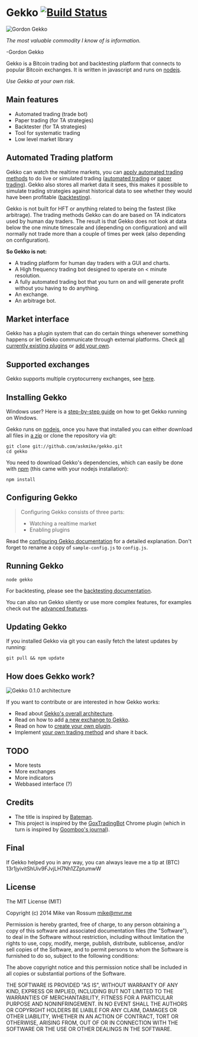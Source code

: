 # Gekko [![Build Status](https://travis-ci.org/askmike/gekko.png)](https://travis-ci.org/askmike/gekko)

![Gordon Gekko](http://mikevanrossum.nl/static/gekko.jpg)

*The most valuable commodity I know of is information.*

-Gordon Gekko

Gekko is a Bitcoin trading bot and backtesting platform that connects to popular Bitcoin exchanges. It is written in javascript and runs on [nodejs](http://nodejs.org).

*Use Gekko at your own risk.*

## Main features

* Automated trading (trade bot)
* Paper trading (for TA strategies)
* Backtester (for TA strategies)
* Tool for systematic trading
* Low level market library

## Automated Trading platform

Gekko can watch the realtime markets, you can [apply automated trading methods](https://github.com/askmike/gekko/blob/stable/docs/internals/trading_methods.md) to do live or simulated trading ([automated trading](https://github.com/askmike/gekko/blob/stable/docs/Plugins.md#trader) or [paper trading](https://github.com/askmike/gekko/blob/stable/docs/Plugins.md#profit-simulator-paper-trader)). Gekko also stores all market data it sees, this makes it possible to simulate trading strategies against historical data to see whether they would have been profitable ([backtesting](https://github.com/askmike/gekko/blob/stable/docs/Backtesting.md)).

Gekko is not built for HFT or anything related to being the fastest (like arbitrage). The trading methods Gekko can do are based on TA indicators used by human day traders. The result is that Gekko does not look at data below the one minute timescale and (depending on configuration) and will normally not trade more than a couple of times per week (also depending on configuration).

**So Gekko is not:**

- A trading platform for human day traders with a GUI and charts.
- A High frequency trading bot designed to operate on < minute resolution.
- A fully automated trading bot that you turn on and will generate profit without you having to do anything.
- An exchange.
- An arbitrage bot.

## Market interface

Gekko has a plugin system that can do certain things whenever something happens or let Gekko communicate through external platforms. Check [all currently existing plugins](https://github.com/askmike/gekko/blob/stable/docs/Plugins.md) or [add your own](https://github.com/askmike/gekko/blob/stable/docs/internal/plugins.md).

## Supported exchanges

Gekko supports multiple cryptocurreny exchanges, see [here](https://github.com/askmike/gekko/blob/stable/docs/supported_exchanges.md).

## Installing Gekko

Windows user? Here is a [step-by-step guide](https://github.com/askmike/gekko/blob/stable/docs/installing_gekko_on_windows.md) on how to get Gekko running on Windows.

Gekko runs on [nodejs](http://nodejs.org/), once you have that installed you can either download all files in [a zip](https://github.com/askmike/gekko/archive/stable.zip) or clone the repository via git:

    git clone git://github.com/askmike/gekko.git
    cd gekko

You need to download Gekko's dependencies, which can easily be done with [npm](http://npmjs.org) (this came with your nodejs installation):

    npm install

## Configuring Gekko

> Configuring Gekko consists of three parts: 
> 
> - Watching a realtime market
> - Enabling plugins

Read the [configuring Gekko documentation](https://github.com/askmike/gekko/tree/stable/docs/Configuring_gekko.md) for a detailed explanation. Don't forget to rename a copy of `sample-config.js` to `config.js`.

## Running Gekko

    node gekko

For backtesting, please see the [backtesting documentation](https://github.com/askmike/gekko/blob/stable/docs/Backtesting.md).

You can also run Gekko silently or use more complex features, for examples check out the [advanced features](https://github.com/askmike/gekko/tree/stable/docs/Advanced_features.md).

## Updating Gekko

If you installed Gekko via git you can easily fetch the latest updates by running:

    git pull && npm update

## How does Gekko work?

![Gekko 0.1.0 architecture](http://data.wizb.it/misc/gekko-0.1.0-architecture.jpg)

If you want to contribute or are interested in how Gekko works:

- Read about [Gekko's overall architecture](https://github.com/askmike/gekko/tree/stable/docs/internals/architecture.md).
- Read on how to add [a new exchange to Gekko](https://github.com/askmike/gekko/tree/stable/docs/internals/exchanges.md).
- Read on how to [create your own plugin](https://github.com/askmike/gekko/tree/stable/docs/internals/plugins.md).
- Implement [your own trading method](https://github.com/askmike/gekko/blob/stable/docs/internals/trading_methods.md) and share it back.

## TODO

* More tests
* More exchanges
* More indicators
* Webbased interface (?)

## Credits

* The title is inspired by [Bateman](https://github.com/fearofcode/bateman).
* This project is inspired by the [GoxTradingBot](https://github.com/virtimus/GoxTradingBot/) Chrome plugin (which in turn is inspired by [Goomboo's journal](https://bitcointalk.org/index.php?topic=60501.0)).

## Final

If Gekko helped you in any way, you can always leave me a tip at (BTC) 13r1jyivitShUiv9FJvjLH7Nh1ZZptumwW

## License

The MIT License (MIT)

Copyright (c) 2014 Mike van Rossum <mike@mvr.me>

Permission is hereby granted, free of charge, to any person obtaining a copy
of this software and associated documentation files (the "Software"), to deal
in the Software without restriction, including without limitation the rights
to use, copy, modify, merge, publish, distribute, sublicense, and/or sell
copies of the Software, and to permit persons to whom the Software is
furnished to do so, subject to the following conditions:

The above copyright notice and this permission notice shall be included in
all copies or substantial portions of the Software.

THE SOFTWARE IS PROVIDED "AS IS", WITHOUT WARRANTY OF ANY KIND, EXPRESS OR
IMPLIED, INCLUDING BUT NOT LIMITED TO THE WARRANTIES OF MERCHANTABILITY,
FITNESS FOR A PARTICULAR PURPOSE AND NONINFRINGEMENT. IN NO EVENT SHALL THE
AUTHORS OR COPYRIGHT HOLDERS BE LIABLE FOR ANY CLAIM, DAMAGES OR OTHER
LIABILITY, WHETHER IN AN ACTION OF CONTRACT, TORT OR OTHERWISE, ARISING FROM,
OUT OF OR IN CONNECTION WITH THE SOFTWARE OR THE USE OR OTHER DEALINGS IN
THE SOFTWARE.
